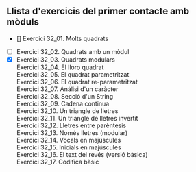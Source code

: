 ## Llista d'exercicis del primer contacte amb mòduls

- []  Exercici 32_01. Molts quadrats  
- [ ]  Exercici 32_02. Quadrats amb un mòdul  
- [x]  Exercici 32_03. Quadrats modulars  
    Exercici 32_04. El lloro quadrat  
    Exercici 32_05. El quadrat parametritzat  
    Exercici 32_06. El quadrat re-parametritzat  
    Exercici 32_07. Anàlisi d'un caràcter  
    Exercici 32_08. Secció d'un String  
    Exercici 32_09. Cadena continua  
    Exercici 32_10. Un triangle de lletres  
    Exercici 32_11. Un triangle de lletres invertit  
    Exercici 32_12. Lletres entre parèntesis  
    Exercici 32_13. Només lletres (modular)  
    Exercici 32_14. Vocals en majúscules  
    Exercici 32_15. Inicials en majúscules  
    Exercici 32_16. El text del revés (versió bàsica)  
    Exercici 32_17. Codifica bàsic  
